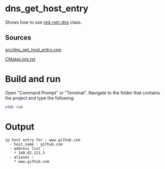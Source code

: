 # dns_get_host_entry

Shows how to use [xtd::net::dns](https://codedocs.xyz/gammasoft71/xtd/classxtd_1_1net_1_1dns.html) class.

## Sources

[src/dns_get_host_entry.cpp](src/dns_get_host_entry.cpp)

[CMakeLists.txt](CMakeLists.txt)

# Build and run

Open "Command Prompt" or "Terminal". Navigate to the folder that contains the project and type the following:

```cmake
xtdc run
```

# Output

```
ip host entry for : www.github.com
  - host_name : github.com
  - address list :
    * 140.82.121.3
  - aliases :
    * www.github.com
```
